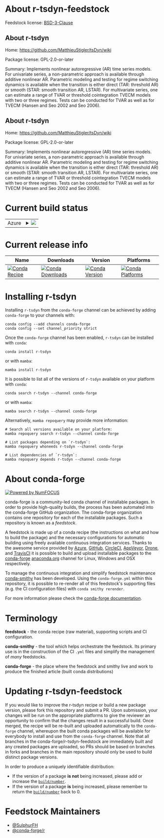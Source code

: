 About r-tsdyn-feedstock
=======================

Feedstock license: [BSD-3-Clause](https://github.com/conda-forge/r-tsdyn-feedstock/blob/main/LICENSE.txt)


About r-tsdyn
-------------

Home: https://github.com/MatthieuStigler/tsDyn/wiki

Package license: GPL-2.0-or-later

Summary: Implements nonlinear autoregressive (AR) time series models. For univariate series, a non-parametric approach is available through additive nonlinear AR. Parametric modeling and testing for regime switching dynamics is available when the transition is either direct (TAR: threshold AR) or smooth (STAR: smooth transition AR, LSTAR). For multivariate series, one can estimate a range of TVAR or threshold cointegration TVECM models with two or three regimes. Tests can be conducted for TVAR as well as for TVECM (Hansen and Seo 2002 and Seo 2006).

About r-tsdyn
-------------

Home: https://github.com/MatthieuStigler/tsDyn/wiki

Package license: GPL-2.0-or-later

Summary: Implements nonlinear autoregressive (AR) time series models. For univariate series, a non-parametric approach is available through additive nonlinear AR. Parametric modeling and testing for regime switching dynamics is available when the transition is either direct (TAR: threshold AR) or smooth (STAR: smooth transition AR, LSTAR). For multivariate series, one can estimate a range of TVAR or threshold cointegration TVECM models with two or three regimes. Tests can be conducted for TVAR as well as for TVECM (Hansen and Seo 2002 and Seo 2006).

Current build status
====================


<table>
    
  <tr>
    <td>Azure</td>
    <td>
      <details>
        <summary>
          <a href="https://dev.azure.com/conda-forge/feedstock-builds/_build/latest?definitionId=21071&branchName=main">
            <img src="https://dev.azure.com/conda-forge/feedstock-builds/_apis/build/status/r-tsdyn-feedstock?branchName=main">
          </a>
        </summary>
        <table>
          <thead><tr><th>Variant</th><th>Status</th></tr></thead>
          <tbody><tr>
              <td>linux_64_r_base4.3</td>
              <td>
                <a href="https://dev.azure.com/conda-forge/feedstock-builds/_build/latest?definitionId=21071&branchName=main">
                  <img src="https://dev.azure.com/conda-forge/feedstock-builds/_apis/build/status/r-tsdyn-feedstock?branchName=main&jobName=linux&configuration=linux%20linux_64_r_base4.3" alt="variant">
                </a>
              </td>
            </tr><tr>
              <td>linux_64_r_base4.4</td>
              <td>
                <a href="https://dev.azure.com/conda-forge/feedstock-builds/_build/latest?definitionId=21071&branchName=main">
                  <img src="https://dev.azure.com/conda-forge/feedstock-builds/_apis/build/status/r-tsdyn-feedstock?branchName=main&jobName=linux&configuration=linux%20linux_64_r_base4.4" alt="variant">
                </a>
              </td>
            </tr><tr>
              <td>osx_64_r_base4.3</td>
              <td>
                <a href="https://dev.azure.com/conda-forge/feedstock-builds/_build/latest?definitionId=21071&branchName=main">
                  <img src="https://dev.azure.com/conda-forge/feedstock-builds/_apis/build/status/r-tsdyn-feedstock?branchName=main&jobName=osx&configuration=osx%20osx_64_r_base4.3" alt="variant">
                </a>
              </td>
            </tr><tr>
              <td>osx_64_r_base4.4</td>
              <td>
                <a href="https://dev.azure.com/conda-forge/feedstock-builds/_build/latest?definitionId=21071&branchName=main">
                  <img src="https://dev.azure.com/conda-forge/feedstock-builds/_apis/build/status/r-tsdyn-feedstock?branchName=main&jobName=osx&configuration=osx%20osx_64_r_base4.4" alt="variant">
                </a>
              </td>
            </tr><tr>
              <td>win_64_r_base4.3</td>
              <td>
                <a href="https://dev.azure.com/conda-forge/feedstock-builds/_build/latest?definitionId=21071&branchName=main">
                  <img src="https://dev.azure.com/conda-forge/feedstock-builds/_apis/build/status/r-tsdyn-feedstock?branchName=main&jobName=win&configuration=win%20win_64_r_base4.3" alt="variant">
                </a>
              </td>
            </tr><tr>
              <td>win_64_r_base4.4</td>
              <td>
                <a href="https://dev.azure.com/conda-forge/feedstock-builds/_build/latest?definitionId=21071&branchName=main">
                  <img src="https://dev.azure.com/conda-forge/feedstock-builds/_apis/build/status/r-tsdyn-feedstock?branchName=main&jobName=win&configuration=win%20win_64_r_base4.4" alt="variant">
                </a>
              </td>
            </tr>
          </tbody>
        </table>
      </details>
    </td>
  </tr>
</table>

Current release info
====================

| Name | Downloads | Version | Platforms |
| --- | --- | --- | --- |
| [![Conda Recipe](https://img.shields.io/badge/recipe-r--tsdyn-green.svg)](https://anaconda.org/conda-forge/r-tsdyn) | [![Conda Downloads](https://img.shields.io/conda/dn/conda-forge/r-tsdyn.svg)](https://anaconda.org/conda-forge/r-tsdyn) | [![Conda Version](https://img.shields.io/conda/vn/conda-forge/r-tsdyn.svg)](https://anaconda.org/conda-forge/r-tsdyn) | [![Conda Platforms](https://img.shields.io/conda/pn/conda-forge/r-tsdyn.svg)](https://anaconda.org/conda-forge/r-tsdyn) |

Installing r-tsdyn
==================

Installing `r-tsdyn` from the `conda-forge` channel can be achieved by adding `conda-forge` to your channels with:

```
conda config --add channels conda-forge
conda config --set channel_priority strict
```

Once the `conda-forge` channel has been enabled, `r-tsdyn` can be installed with `conda`:

```
conda install r-tsdyn
```

or with `mamba`:

```
mamba install r-tsdyn
```

It is possible to list all of the versions of `r-tsdyn` available on your platform with `conda`:

```
conda search r-tsdyn --channel conda-forge
```

or with `mamba`:

```
mamba search r-tsdyn --channel conda-forge
```

Alternatively, `mamba repoquery` may provide more information:

```
# Search all versions available on your platform:
mamba repoquery search r-tsdyn --channel conda-forge

# List packages depending on `r-tsdyn`:
mamba repoquery whoneeds r-tsdyn --channel conda-forge

# List dependencies of `r-tsdyn`:
mamba repoquery depends r-tsdyn --channel conda-forge
```


About conda-forge
=================

[![Powered by
NumFOCUS](https://img.shields.io/badge/powered%20by-NumFOCUS-orange.svg?style=flat&colorA=E1523D&colorB=007D8A)](https://numfocus.org)

conda-forge is a community-led conda channel of installable packages.
In order to provide high-quality builds, the process has been automated into the
conda-forge GitHub organization. The conda-forge organization contains one repository
for each of the installable packages. Such a repository is known as a *feedstock*.

A feedstock is made up of a conda recipe (the instructions on what and how to build
the package) and the necessary configurations for automatic building using freely
available continuous integration services. Thanks to the awesome service provided by
[Azure](https://azure.microsoft.com/en-us/services/devops/), [GitHub](https://github.com/),
[CircleCI](https://circleci.com/), [AppVeyor](https://www.appveyor.com/),
[Drone](https://cloud.drone.io/welcome), and [TravisCI](https://travis-ci.com/)
it is possible to build and upload installable packages to the
[conda-forge](https://anaconda.org/conda-forge) [anaconda.org](https://anaconda.org/)
channel for Linux, Windows and OSX respectively.

To manage the continuous integration and simplify feedstock maintenance
[conda-smithy](https://github.com/conda-forge/conda-smithy) has been developed.
Using the ``conda-forge.yml`` within this repository, it is possible to re-render all of
this feedstock's supporting files (e.g. the CI configuration files) with ``conda smithy rerender``.

For more information please check the [conda-forge documentation](https://conda-forge.org/docs/).

Terminology
===========

**feedstock** - the conda recipe (raw material), supporting scripts and CI configuration.

**conda-smithy** - the tool which helps orchestrate the feedstock.
                   Its primary use is in the construction of the CI ``.yml`` files
                   and simplify the management of *many* feedstocks.

**conda-forge** - the place where the feedstock and smithy live and work to
                  produce the finished article (built conda distributions)


Updating r-tsdyn-feedstock
==========================

If you would like to improve the r-tsdyn recipe or build a new
package version, please fork this repository and submit a PR. Upon submission,
your changes will be run on the appropriate platforms to give the reviewer an
opportunity to confirm that the changes result in a successful build. Once
merged, the recipe will be re-built and uploaded automatically to the
`conda-forge` channel, whereupon the built conda packages will be available for
everybody to install and use from the `conda-forge` channel.
Note that all branches in the conda-forge/r-tsdyn-feedstock are
immediately built and any created packages are uploaded, so PRs should be based
on branches in forks and branches in the main repository should only be used to
build distinct package versions.

In order to produce a uniquely identifiable distribution:
 * If the version of a package **is not** being increased, please add or increase
   the [``build/number``](https://docs.conda.io/projects/conda-build/en/latest/resources/define-metadata.html#build-number-and-string).
 * If the version of a package **is** being increased, please remember to return
   the [``build/number``](https://docs.conda.io/projects/conda-build/en/latest/resources/define-metadata.html#build-number-and-string)
   back to 0.

Feedstock Maintainers
=====================

* [@SulphurFH](https://github.com/SulphurFH/)
* [@conda-forge/r](https://github.com/orgs/conda-forge/teams/r/)

